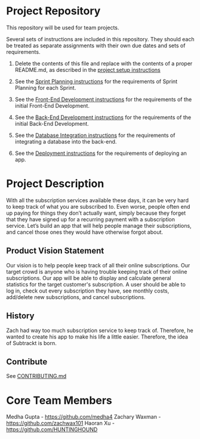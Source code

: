 # Project Repository

This repository will be used for team projects.

Several sets of instructions are included in this repository. They should each be treated as separate assignments with their own due dates and sets of requirements.

1. Delete the contents of this file and replace with the contents of a proper README.md, as described in the [project setup instructions](./instructions-1a-project-setup.md)

1. See the [Sprint Planning instructions](instructions-1b-sprint-planning.md) for the requirements of Sprint Planning for each Sprint.

1. See the [Front-End Development instructions](./instructions-2-front-end.md) for the requirements of the initial Front-End Development.

1. See the [Back-End Development instructions](./instructions-3-back-end.md) for the requirements of the initial Back-End Development.

1. See the [Database Integration instructions](./instructions-4-database.md) for the requirements of integrating a database into the back-end.

1. See the [Deployment instructions](./instructions-5-deployment.md) for the requirements of deploying an app.


# Project Description
With all the subscription services available these days, it can be very hard to keep track of what you are subscribed to. Even worse, people often end up paying for things they don’t actually want, simply because they forget that they have signed up for a recurring payment with a subscription service. Let’s build an app that will help people manage their subscriptions, and cancel those ones they would have otherwise forgot about.

## Product Vision Statement

Our vision is to help people keep track of all their online subscriptions. Our target crowd is anyone who is having trouble keeping track of their online subscriptions. Our app will be able to display and calculate general statistics for the target customer's subscription. A user should be able to log in, check out every subscription they have, see monthly costs, add/delete new subscriptions, and cancel subscriptions. 

## History

Zach had way too much subscription service to keep track of. Therefore, he wanted to create his app to make his life a little easier. Therefore, the idea of Subtrackt is born.

## Contribute
See [CONTRIBUTING.md](./CONTRIBUTING.md)

# Core Team Members
Medha Gupta - https://github.com/medha4
Zachary Waxman - https://github.com/zachwax101
Haoran Xu - https://github.com/HUNTINGHOUND

